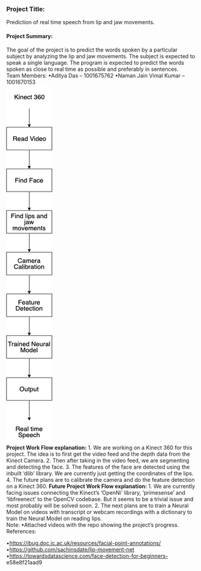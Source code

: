<h3><b>Project Title:</b></h3>Prediction of real time speech from lip and jaw movements.
<h4>Project Summary:</h4>
The goal of the project is to predict the words spoken by a particular subject by analyzing the lip and jaw
movements. The subject is expected to speak a single language. The program is expected to predict the
words
spoken as close to real time as possible and preferably in sentences.
<br>
Team Members:
•Aditya Das – 1001675762
•Naman Jain Vimal Kumar – 1001670153
<br>
<div border 1px>
<div float="left"> <img src="https://github.com/adityadas8888/Predict-lip-movements/blob/master/images/flow.png"</div>
<div> <b>Project Work Flow explanation:</b>
1. We are working on a Kinect 360 for this project. The idea is to first get the
video feed and the depth data from the Kinect Camera.
2. Then after taking in the video feed, we are segmenting and detecting the
face.
3. The features of the face are detected using the inbuilt ‘dlib’ library. We are
currently just getting the coordinates of the lips.
4. The future plans are to calibrate the camera and do the feature detection on
a Kinect 360.
<b>Future Project Work Flow explanation:</b>
1. We are currently facing issues connecting the Kinect’s ‘OpenNi’ library,
‘primesense’ and ‘libfreenect’ to the OpenCV codebase. But it seems to be a
trivial issue and most probably will be solved soon.
2. The next plans are to train a Neural Model on videos with transcript or
webcam recordings with a dictionary to train the Neural Model on reading
lips.
 <br>
Note:
•Attached videos with the repo showing the project’s progress.
<br>
References:

•https://ibug.doc.ic.ac.uk/resources/facial-point-annotations/<br>
•https://github.com/sachinsdate/lip-movement-net<br>
•https://towardsdatascience.com/face-detection-for-beginners-<br>
e58e8f21aad9
</div>
<div>
